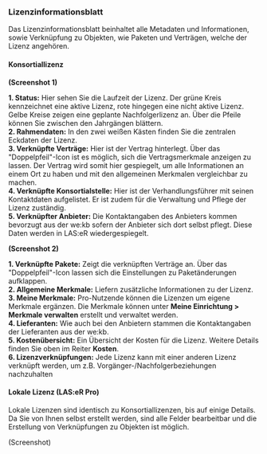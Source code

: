 ### Lizenzinformationsblatt
Das Lizenzinformationsblatt beinhaltet alle Metadaten und Informationen, sowie Verknüpfung zu Objekten, wie Paketen und Verträgen, welche der Lizenz angehören.

#### Konsortiallizenz
**(Screenshot 1)**

**1.	Status:** Hier sehen Sie die Laufzeit der Lizenz. Der grüne Kreis kennzeichnet eine aktive Lizenz, rote hingegen eine nicht aktive Lizenz. Gelbe Kreise zeigen eine geplante Nachfolgerlizenz an. Über die Pfeile können Sie zwischen den Jahrgängen blättern.  
**2.	Rahmendaten:** In den zwei weißen Kästen finden Sie die zentralen Eckdaten der Lizenz.  
**3.	Verknüpfte Verträge:** Hier ist der Vertrag hinterlegt. Über das "Doppelpfeil"-Icon ist es möglich, sich die Vertragsmerkmale anzeigen zu lassen. Der Vertrag wird somit hier gespiegelt, um alle Informationen an einem Ort zu haben und mit den allgemeinen Merkmalen vergleichbar zu machen.  
**4.	Verknüpfte Konsortialstelle:** Hier ist der Verhandlungsführer mit seinen Kontaktdaten aufgelistet. Er ist zudem für die Verwaltung und Pflege der Lizenz zuständig.   
**5.	Verknüpfter Anbieter:** Die Kontaktangaben des Anbieters kommen bevorzugt aus der we:kb sofern der Anbieter sich dort selbst pflegt. Diese Daten werden in LAS:eR wiedergespiegelt.   

**(Screenshot 2)**

**1.	Verknüpfte Pakete:** Zeigt die verknüpften Verträge an. Über das "Doppelpfeil"-Icon lassen sich die Einstellungen zu Paketänderungen aufklappen.   
**2.	Allgemeine Merkmale:** Liefern zusätzliche Informationen zu der Lizenz.  
**3.	Meine Merkmale:** Pro-Nutzende können die Lizenzen um eigene Merkmale ergänzen. Die Merkmale können unter **Meine Einrichtung > Merkmale verwalten** erstellt und verwaltet werden.     
**4.	Lieferanten:** Wie auch bei den Anbietern stammen die Kontaktangaben der Lieferanten aus der we:kb.   
**5.	Kostenübersicht:** Ein Übersicht der Kosten für die Lizenz. Weitere Details finden Sie oben im Reiter **Kosten**.  
**6.	Lizenzverknüpfungen:** Jede Lizenz kann mit einer anderen Lizenz verknüpft werden, um z.B. Vorgänger-/Nachfolgerbeziehungen nachzuhalten

#### Lokale Lizenz (LAS:eR Pro)
Lokale Lizenzen sind identisch zu Konsortiallizenzen, bis auf einige Details. Da Sie von Ihnen selbst erstellt werden, sind alle Felder bearbeitbar und die Erstellung von Verknüpfungen zu Objekten ist möglich. 

 (Screenshot)
